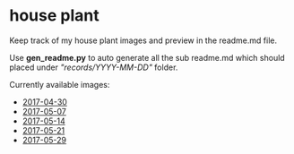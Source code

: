 house plant
===========

Keep track of my house plant images and preview in the readme.md file.

Use __gen_readme.py__ to auto generate all the sub readme.md which should placed under _"records/YYYY-MM-DD"_ folder.

Currently available images:

* [2017-04-30](records/2017-04-30/README.md)
* [2017-05-07](records/2017-05-07/README.md)
* [2017-05-14](records/2017-05-14/README.md)
* [2017-05-21](records/2017-05-21/README.md)
* [2017-05-29](records/2017-05-29/README.md)
